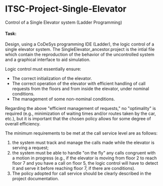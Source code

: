 # ITSC-Project-Single-Elevator
Control of a Single Elevator system (Ladder Programming)

#### Task:

Design, using a CoDeSys programming IDE (Ladder), the logic control of a single elevator system. 
The SingleElevator_ancestor.project is the intial file which contain the reproduction of the behavior of the uncontrolled system and a graphical interface to aid simulation.

Logic control must essentially ensure:
- The correct initialization of the elevator.
- The correct operation of the elevator with efficient handling of call requests from the floors and from inside the elevator, under nominal conditions.
- The management of some non-nominal conditions.

Regarding the above "efficient management of requests," no "optimality" is required (e.g., minimization of waiting times and/or routes taken by the car, etc.), but it is important that the chosen policy allows for some degree of overall efficiency. 

The minimum requirements to be met at the call service level are as follows: 
1. the system must track and manage the calls made while the elevator is serving a request; 
2. the system must be able to handle "on the fly" any calls congruent with a motion in progress (e.g., if the elevator is moving from floor 2 to reach floor 7 and you have a call on floor 5, the logic control will have to detect it and serve it before reaching floor 7, if there are conditions).
3. The policy adopted for call service should be clearly described in the project documentation.
